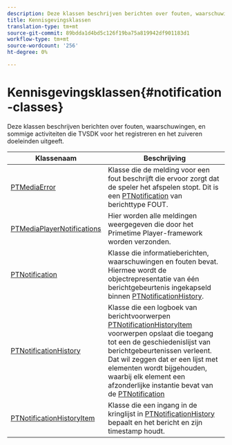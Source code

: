 ```yaml
---
description: Deze klassen beschrijven berichten over fouten, waarschuwingen, en sommige activiteiten die TVSDK voor het registreren en het zuiveren doeleinden uitgeeft.
title: Kennisgevingsklassen
translation-type: tm+mt
source-git-commit: 89bdda1d4bd5c126f19ba75a819942df901183d1
workflow-type: tm+mt
source-wordcount: '256'
ht-degree: 0%

---
```



# Kennisgevingsklassen{#notification-classes}

Deze klassen beschrijven berichten over fouten, waarschuwingen, en sommige activiteiten die TVSDK voor het registreren en het zuiveren doeleinden uitgeeft.

| Klassenaam | Beschrijving |
|---|---|
| [PTMediaError](https://help.adobe.com/en_US/primetime/api/psdk/appledoc/Classes/PTMediaError.html) | Klasse die de melding voor een fout beschrijft die ervoor zorgt dat de speler het afspelen stopt. Dit is een [PTNotification](https://help.adobe.com/en_US/primetime/api/psdk/appledoc/Classes/PTNotification.html) van berichttype FOUT. |
| [PTMediaPlayerNotifications](https://help.adobe.com/en_US/primetime/api/psdk/appledoc/Classes/PTMediaPlayerNotifications.html) | Hier worden alle meldingen weergegeven die door het Primetime Player-framework worden verzonden. |
| [PTNotification](https://help.adobe.com/en_US/primetime/api/psdk/appledoc/Classes/PTNotification.html) | Klasse die informatieberichten, waarschuwingen en fouten bevat. Hiermee wordt de objectrepresentatie van één berichtgebeurtenis ingekapseld binnen [PTNotificationHistory](https://help.adobe.com/en_US/primetime/api/psdk/appledoc/Classes/PTNotificationHistory.html). |
| [PTNotificationHistory](https://help.adobe.com/en_US/primetime/api/psdk/appledoc/Classes/PTNotificationHistory.html) | Klasse die een logboek van berichtvoorwerpen [PTNotificationHistoryItem](https://help.adobe.com/en_US/primetime/api/psdk/appledoc/Classes/PTNotificationHistoryItem.html) voorwerpen opslaat die toegang tot een de geschiedenislijst van berichtgebeurtenissen verleent. Dat wil zeggen dat er een lijst met elementen wordt bijgehouden, waarbij elk element een afzonderlijke instantie bevat van de [PTNotification](https://help.adobe.com/en_US/primetime/api/psdk/appledoc/Classes/PTNotification.html) |
| [PTNotificationHistoryItem](https://help.adobe.com/en_US/primetime/api/psdk/appledoc/Classes/PTNotificationHistoryItem.html) | Klasse die een ingang in de kringlijst in [PTNotificationHistory](https://help.adobe.com/en_US/primetime/api/psdk/appledoc/Classes/PTNotificationHistory.html) bepaalt en het bericht en zijn timestamp houdt. |

